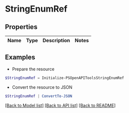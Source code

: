 # StringEnumRef
## Properties

Name | Type | Description | Notes
------------ | ------------- | ------------- | -------------

## Examples

- Prepare the resource
```powershell
$StringEnumRef = Initialize-PSOpenAPIToolsStringEnumRef 
```

- Convert the resource to JSON
```powershell
$StringEnumRef | ConvertTo-JSON
```

[[Back to Model list]](../README.md#documentation-for-models) [[Back to API list]](../README.md#documentation-for-api-endpoints) [[Back to README]](../README.md)

